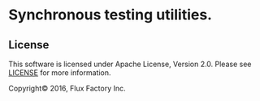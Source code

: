 # Synchronous testing utilities.

License
-------
This software is licensed under Apache License, Version 2.0. Please see
[LICENSE](https://raw.githubusercontent.com/fluxio/sync_testing/master/LICENSE)
for more information.

Copyright© 2016, Flux Factory Inc.
